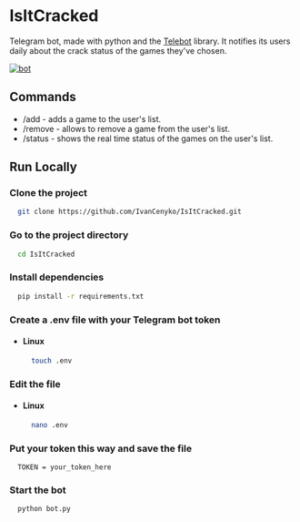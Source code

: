 # IsItCracked

Telegram bot, made with python and the [Telebot](https://github.com/eternnoir/pyTelegramBotAPI) library. It notifies its users daily about the crack status of the games they've chosen.

[![bot](https://img.shields.io/badge/chat%20with%20the%20bot-1DA1F2?style=for-the-badge&logo=telegram&logoColor=white)](https://t.me/is_it_cracked_bot)




## Commands
- /add <game> - adds a game to the user's list.
- /remove - allows to remove a game from the user's list.
- /status - shows the real time status of the games on the user's list.



## Run Locally

### Clone the project

```bash
  git clone https://github.com/IvanCenyko/IsItCracked.git
```

### Go to the project directory

```bash
  cd IsItCracked
```

### Install dependencies

```bash
  pip install -r requirements.txt
```

### Create a .env file with your Telegram bot token

- #### Linux
  ```bash
    touch .env
  ```

### Edit the file

- #### Linux
  ```bash
    nano .env
  ```

### Put your token this way and save the file

```env
  TOKEN = your_token_here
```

### Start the bot

```bash
  python bot.py
```


